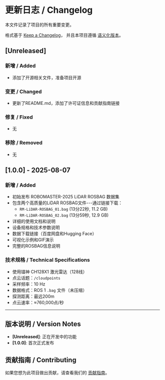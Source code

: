 # 更新日志 / Changelog

本文件记录了项目的所有重要变更。

格式基于 [Keep a Changelog](https://keepachangelog.com/zh-CN/1.0.0/)，
并且本项目遵循 [语义化版本](https://semver.org/lang/zh-CN/)。

## [Unreleased]

### 新增 / Added
- 添加了开源相关文件，准备项目开源

### 变更 / Changed
- 更新了README.md，添加了许可证信息和贡献指南链接

### 修复 / Fixed
- 无

### 移除 / Removed
- 无

## [1.0.0] - 2025-08-07

### 新增 / Added
- 初始发布 ROBOMASTER-2025 LiDAR ROSBAG 数据集
- 包含两个高质量的LiDAR ROSBAG文件---通过链接下载：
  - `RM-LiDAR-ROSBAG_01.bag` (13分22秒, 11.2 GB)
  - `RM-LiDAR-ROSBAG_02.bag` (13分59秒, 12.9 GB)
- 详细的使用文档和说明
- 设备规格和技术参数说明
- 数据下载链接（百度网盘和Hugging Face）
- 可视化示例和GIF演示
- 完整的ROSBAG信息说明

### 技术规格 / Technical Specifications
- 使用镭神 CH128X1 激光雷达（128线）
- 点云话题：`/cloudpoints`
- 采样频率：10 Hz
- 数据格式：ROS 1 `.bag` 文件（未压缩）
- 探测距离：最远200m
- 点云速率：≈760,000点/秒

---

## 版本说明 / Version Notes

- **[Unreleased]**: 正在开发中的功能
- **[1.0.0]**: 首次正式发布

## 贡献指南 / Contributing

如果您想为此项目做出贡献，请查看我们的 [贡献指南](CONTRIBUTING.md)。
